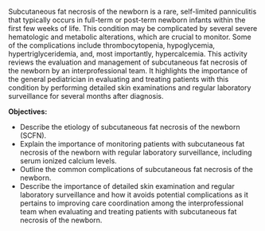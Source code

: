Subcutaneous fat necrosis of the newborn is a rare, self-limited panniculitis that typically occurs in full-term or post-term newborn infants within the first few weeks of life. This condition may be complicated by several severe hematologic and metabolic alterations, which are crucial to monitor. Some of the complications include thrombocytopenia, hypoglycemia, hypertriglyceridemia, and, most importantly, hypercalcemia. This activity reviews the evaluation and management of subcutaneous fat necrosis of the newborn by an interprofessional team. It highlights the importance of the general pediatrician in evaluating and treating patients with this condition by performing detailed skin examinations and regular laboratory surveillance for several months after diagnosis.

**Objectives:**
- Describe the etiology of subcutaneous fat necrosis of the newborn (SCFN).
- Explain the importance of monitoring patients with subcutaneous fat necrosis of the newborn with regular laboratory surveillance, including serum ionized calcium levels.
- Outline the common complications of subcutaneous fat necrosis of the newborn.
- Describe the importance of detailed skin examination and regular laboratory surveillance and how it avoids potential complications as it pertains to improving care coordination among the interprofessional team when evaluating and treating patients with subcutaneous fat necrosis of the newborn.